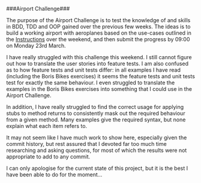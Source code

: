 ###Airport Challenge###

The purpose of the Airport Challenge is to test the knowledge of and skills in BDD, TDD and OOP gained over the previous few weeks. The ideas is to build a working airport with aeroplanes based on the use-cases outlined in the [Instructions](./Instructions.md) over the weekend, and then submit the progress by 09:00 on Monday 23rd March.

I have really struggled with this challenge this weekend. I still cannot figure out how to translate the user stories into feature tests. I am also confused as to how feature tests and unit tests differ: in all examples I have read (including the Boris Bikes exercises) it seems the feature tests and unit tests test for exactly the same behaviour. I even struggled to translate the examples in the Boris Bikes exercises into something that I could use in the Airport Challenge.

In addition, I have really struggled to find the correct usage for applying stubs to method returns to consistently mask out the required behaviour from a given method. Many examples give the required syntax, but none explain what each item refers to.

It may not seem like I have much work to show here, especially given the commit history, but rest assured that I devoted far too much time researching and asking questions, for most of which the results were not appropriate to add to any commit.

I can only apologise for the current state of this project, but it is the best I have been able to do for the moment…
